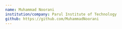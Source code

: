 ```yaml
---
name: Muhammad Noorani
institution/company: Parul Institute of Technology
github: https://github.com/MuhammadNoorani
---
```


